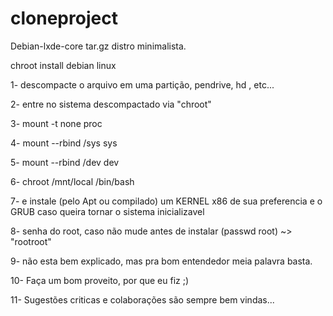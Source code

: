 # cloneproject
Debian-lxde-core tar.gz distro minimalista.
 
chroot install debian linux

1- descompacte o arquivo em uma partição, pendrive, hd , etc... 

2- entre no sistema descompactado via "chroot"

3- mount -t none proc

4- mount --rbind /sys sys

5- mount --rbind /dev dev

6- chroot /mnt/local /bin/bash

7- e instale (pelo Apt ou compilado) um KERNEL x86 de sua preferencia e o GRUB caso queira tornar o sistema inicializavel

8- senha do root, caso não mude antes de instalar (passwd root) ~> "rootroot"

9- não esta bem explicado, mas pra bom entendedor meia palavra basta.

10- Faça um bom proveito, por que eu fiz ;) 

11- Sugestões criticas e colaborações são sempre bem vindas...


